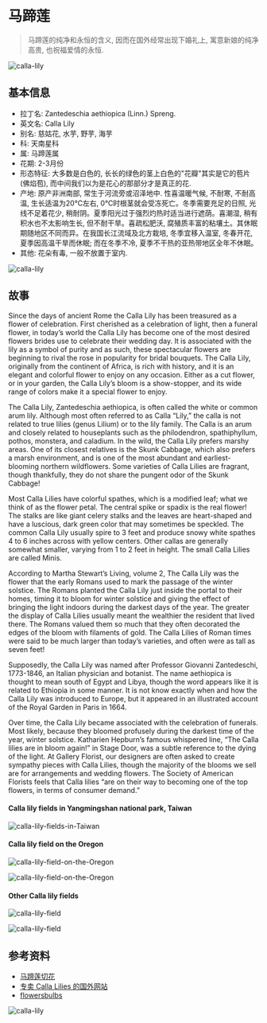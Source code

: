 # 马蹄莲

> 马蹄莲的纯净和永恒的含义, 因而在国外经常出现下婚礼上, 寓意新娘的纯净高贵, 也祝福爱情的永恒.

![calla-lily](http://media-cache-ak0.pinimg.com/736x/5b/e6/67/5be667b158662b54f9c903fdf906c086.jpg)

## 基本信息

- 拉丁名: Zantedeschia aethiopica (Linn.) Spreng.
- 英文名:  Calla Lily
- 别名: 慈姑花, 水芋, 野芋, 海芋
- 科: 天南星科
- 属: 马蹄莲属
- 花期: 2-3月份
- 形态特征: 大多数是白色的, 长长的绿色的茎上白色的"花瓣"其实是它的苞片(佛焰苞), 而中间我们以为是花心的那部分才是真正的花.
- 产地: 原产非洲南部, 常生于河流旁或沼泽地中. 性喜温暖气候, 不耐寒, 不耐高温, 生长适温为20℃左右, 0℃时根茎就会受冻死亡。冬季需要充足的日照, 光线不足着花少, 稍耐阴。夏季阳光过于强烈灼热时适当进行遮荫。喜潮湿, 稍有积水也不太影响生长, 但不耐干旱。喜疏松肥沃, 腐殖质丰富的粘壤土。其休眠期随地区不同而异。在我国长江流域及北方栽培, 冬季宜移入温室, 冬春开花, 夏季因高温干旱而休眠; 而在冬季不冷, 夏季不干热的亚热带地区全年不休眠。
- 其他: 花朵有毒, 一般不放置于室内.

![calla-lily](http://media-cache-ec0.pinimg.com/736x/ae/11/16/ae11169442d17d1949681645dd49bd72.jpg)

## 故事

Since the days of ancient Rome the Calla Lily has been treasured as a flower of celebration. First cherished as a celebration of light, then a funeral flower, in today’s world the Calla Lily has become one of the most desired flowers brides use to celebrate their wedding day. It is associated with the lily as a symbol of purity and as such, these spectacular flowers are beginning to rival the rose in popularity for bridal bouquets. The Calla Lily, originally from the continent of Africa, is rich with history, and it is an elegant and colorful flower to enjoy on any occasion. Either as a cut flower, or in your garden, the Calla Lily’s bloom is a show-stopper, and its wide range of colors make it a special flower to enjoy.

The Calla Lily, Zantedeschia aethiopica, is often called the white or common arum lily. Although most often referred to as Calla “Lily,” the calla is not related to true lilies (genus Lilium) or to the lily family. The Calla is an arum and closely related to houseplants such as the philodendron, spathiphyllum, pothos, monstera, and caladium. In the wild, the Calla Lily prefers marshy areas. One of its closest relatives is the Skunk Cabbage, which also prefers a marsh environment, and is one of the most abundant and earliest-blooming northern wildflowers. Some varieties of Calla Lilies are fragrant, though thankfully, they do not share the pungent odor of the Skunk Cabbage!

Most Calla Lilies have colorful spathes, which is a modified leaf; what we think of as the flower petal. The central spike or spadix is the real flower! The stalks are like giant celery stalks and the leaves are heart-shaped and have a luscious, dark green color that may sometimes be speckled. The common Calla Lily usually spire to 3 feet and produce snowy white spathes 4 to 6 inches across with yellow centers. Other callas are generally somewhat smaller, varying from 1 to 2 feet in height. The small Calla Lilies are called Minis.

According to Martha Stewart’s Living, volume 2, The Calla Lily was the flower that the early Romans used to mark the passage of the winter solstice. The Romans planted the Calla Lily just inside the portal to their homes, timing it to bloom for winter solstice and giving the effect of bringing the light indoors during the darkest days of the year. The greater the display of Calla Lilies usually meant the wealthier the resident that lived there. The Romans valued them so much that they often decorated the edges of the bloom with filaments of gold. The Calla Lilies of Roman times were said to be much larger than today’s varieties, and often were as tall as seven feet!

Supposedly, the Calla Lily was named after Professor Giovanni Zantedeschi, 1773-1846, an Italian physician and botanist. The name aethiopica is thought to mean south of Egypt and Libya, though the word appears like it is related to Ethiopia in some manner. It is not know exactly when and how the Calla Lily was introduced to Europe, but it appeared in an illustrated account of the Royal Garden in Paris in 1664.

Over time, the Calla Lily became associated with the celebration of funerals. Most likely, because they bloomed profusely during the darkest time of the year, winter solstice. Katharien Hepburn’s famous whispered line, “The Calla lilies are in bloom again!” in Stage Door, was a subtle reference to the dying of the light. At Gallery Florist, our designers are often asked to create sympathy pieces with Calla Lilies, though the majority of the blooms we sell are for arrangements and wedding flowers. The Society of American Florists feels that Calla lilies “are on their way to becoming one of the top flowers, in terms of consumer demand.”


#### Calla lily fields in Yangmingshan national park, Taiwan

![calla-lily-fields-in-Taiwan](http://media-cache-ec0.pinimg.com/736x/74/4f/21/744f21f84660f6f5e9e006a02bcc080a.jpg)

#### Calla lily field on the Oregon

![calla-lily-field-on-the-Oregon](http://media-cache-cd0.pinimg.com/736x/e3/14/96/e314963af9ef7e898c62a174d6331d54.jpg)

![calla-lily-field-on-the-Oregon](http://media-cache-ec0.pinimg.com/736x/9e/08/26/9e082684050be9f8a33782dab1fa28b5.jpg)

#### Other Calla lily fields

![calla-lily-field](http://media-cache-ak0.pinimg.com/736x/0b/53/e6/0b53e66d4bb3092e76a4745e2ca56871.jpg)

![calla-lily-field](http://media-cache-ak0.pinimg.com/736x/33/40/5b/33405bb1b403379cafc4bb5a7c32da98.jpg)

## 参考资料

- [马蹄莲切花](http://yn.zwbk.org/lemma/4028)
- [专卖 Calla Lilies 的国外网站](http://www.callalilies.com/)
- [flowersbulbs](http://www.flowersbulbs.com/)


![calla-lily](http://media-cache-ec0.pinimg.com/736x/3d/29/c5/3d29c5f2b5d3e9dd9afc676b156e33e2.jpg)